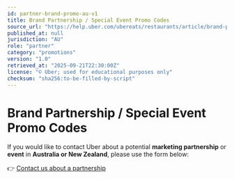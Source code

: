 ```yaml
---
id: partner-brand-promo-au-v1
title: Brand Partnership / Special Event Promo Codes
source_url: "https://help.uber.com/ubereats/restaurants/article/brand-partnership-special-event-promo-codes?nodeId=69b7a231-34a6-4f6c-b473-b2dc214e1b28"
published_at: null
jurisdiction: "AU"
role: "partner"
category: "promotions"
version: "1.0"
retrieved_at: "2025-09-21T22:30:00Z"
license: "© Uber; used for educational purposes only"
checksum: "sha256:to-be-filled-by-script"
---
```


# Brand Partnership / Special Event Promo Codes

If you would like to contact Uber about a potential **marketing partnership** or **event** in **Australia or New Zealand**, please use the form below:  

👉 [Contact us about a partnership](https://docs.google.com/forms/d/e/1FAIpQLScY9jJVU42EDF1ldRZ0YqAD18cerVyUt3LKwugIrXTl84d9qg/viewform)  

